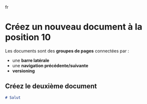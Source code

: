 fr
# Créez un nouveau document à la position 10

Les documents sont des **groupes de pages** connectées par :

- une **barre latérale**
- une **navigation précédente/suivante**
- **versioning**

## Créez le deuxième document

```md title="docs/hello.md"
# Salut
```